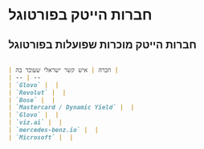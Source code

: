 # חברות הייטק בפורטוגל

## חברות הייטק מוכרות שפועלות בפורטוגל



```markdown

| חברה | איש קשר ישראלי שעובד בה |
| -- | -- 
| `Glovo` |  |
| `Revolut` |  |
| `Bose` |  |
| `Mastercard / Dynamic Yield` |  |
| `Glovo` |  |
| `viz.ai` |  |
| `mercedes-benz.io` |  |
| `Microsoft` |  |
```

